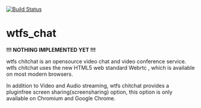 [![Build Status](https://travis-ci.org/wtfs/wtfs_chat_server.png?branch=master)](https://travis-ci.org/wtfs/wtfs_chat_server)

wtfs_chat
=========

**!!! NOTHING IMPLEMENTED YET !!!**


wtfs chitchat is an opensource video chat and video conference service. wtfs chitchat uses the new HTML5 web standard Webrtc , which is available on most modern browsers.

In addition to Video and Audio streaming, wtfs chitchat provides a pluginfree screen sharing(screensharing) option, this option is only available on Chromium and Google Chrome.

